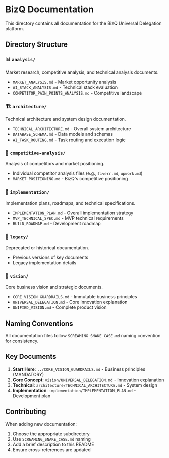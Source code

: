 # BizQ Documentation

This directory contains all documentation for the BizQ Universal Delegation platform.

## Directory Structure

### 📊 `analysis/`
Market research, competitive analysis, and technical analysis documents.
- `MARKET_ANALYSIS.md` - Market opportunity analysis
- `AI_STACK_ANALYSIS.md` - Technical stack evaluation
- `COMPETITOR_PAIN_POINTS_ANALYSIS.md` - Competitive landscape

### 🏗️ `architecture/`
Technical architecture and system design documentation.
- `TECHNICAL_ARCHITECTURE.md` - Overall system architecture
- `DATABASE_SCHEMA.md` - Data models and schemas
- `AI_TASK_ROUTING.md` - Task routing and execution logic

### 🏢 `competitive-analysis/`
Analysis of competitors and market positioning.
- Individual competitor analysis files (e.g., `fiverr.md`, `upwork.md`)
- `MARKET_POSITIONING.md` - BizQ's competitive positioning

### 🚀 `implementation/`
Implementation plans, roadmaps, and technical specifications.
- `IMPLEMENTATION_PLAN.md` - Overall implementation strategy
- `MVP_TECHNICAL_SPEC.md` - MVP technical requirements
- `BUILD_ROADMAP.md` - Development roadmap

### 📜 `legacy/`
Deprecated or historical documentation.
- Previous versions of key documents
- Legacy implementation details

### 🎯 `vision/`
Core business vision and strategic documents.
- `CORE_VISION_GUARDRAILS.md` - Immutable business principles
- `UNIVERSAL_DELEGATION.md` - Core innovation explanation
- `UNIFIED_VISION.md` - Complete product vision

## Naming Conventions

All documentation files follow `SCREAMING_SNAKE_CASE.md` naming convention for consistency.

## Key Documents

1. **Start Here**: `../CORE_VISION_GUARDRAILS.md` - Business principles (MANDATORY)
2. **Core Concept**: `vision/UNIVERSAL_DELEGATION.md` - Innovation explanation
3. **Technical**: `architecture/TECHNICAL_ARCHITECTURE.md` - System design
4. **Implementation**: `implementation/IMPLEMENTATION_PLAN.md` - Development plan

## Contributing

When adding new documentation:
1. Choose the appropriate subdirectory
2. Use `SCREAMING_SNAKE_CASE.md` naming
3. Add a brief description to this README
4. Ensure cross-references are updated